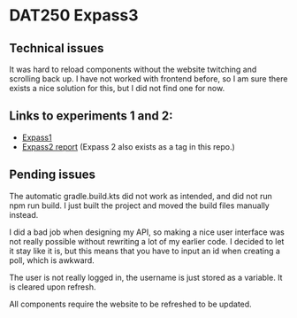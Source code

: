 # DAT250 Expass3

## Technical issues

It was hard to reload components without the website twitching and scrolling back up.
I have not worked with frontend before, so I am sure there exists a nice solution for this,
but I did not find one for now.

## Links to experiments 1 and 2:
- [Expass1](https://github.com/EivindSul/dat250-expass1)
- [Expass2 report](https://github.com/EivindSul/dat250-expass2/blob/main/dat250-expass2.md)
(Expass 2 also exists as a tag in this repo.) 

## Pending issues

The automatic gradle.build.kts did not work as intended, and did not run npm run build.
I just built the project and moved the build files manually instead.

I did a bad job when designing my API, so making a nice user interface was not really possible without
rewriting a lot of my earlier code.
I decided to let it stay like it is, but this means that you have to input an id when 
creating a poll, which is awkward.

The user is not really logged in, the username is just stored as a variable.
It is cleared upon refresh.

All components require the website to be refreshed to be updated.



